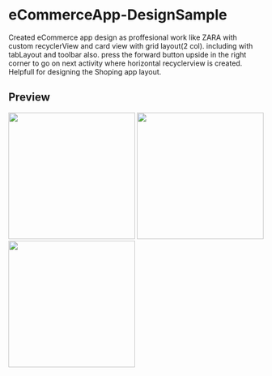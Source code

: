 # eCommerceApp-DesignSample
Created eCommerce app design as proffesional work like ZARA with custom recyclerView and card view with grid layout(2 col). including with tabLayout and toolbar also. press the forward button upside in the right corner to go on next activity where horizontal recyclerview is created.
Helpfull for designing the Shoping app layout.
## Preview
<img src="https://github.com/Wassi01/eCommerceApp-DesignSample/blob/master/images/Screenshot_2019-12-26-21-20-59.png" width="250px" /> <img src="https://github.com/Wassi01/eCommerceApp-DesignSample/blob/master/images/Screenshot_2019-12-26-21-27-26.png" width="250px" /> <img src="https://github.com/Wassi01/eCommerceApp-DesignSample/blob/master/images/Screenshot_2020-02-06-13-01-35.png" width="250px" />

